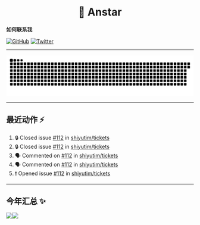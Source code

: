 <h1 align="center"> 👋   Anstar</h1>


**如何联系我**

[![GitHub](https://img.shields.io/badge/%40itsAnstar-4F4F4F???style=for-the-badge&logo=github&logoColor=FFFFFF&labelColor=000000)](https://github.com/itsAnstar/)
[![Twitter](https://img.shields.io/badge/%40itsAnstar-00BBFF???style=for-the-badge&logo=twitter&logoColor=FFFFFF&labelColor=00aaee)](https://twitter.com/itsAnstar)

---

<picture>
  <source media="(prefers-color-scheme: dark)" srcset="https://raw.githubusercontent.com/itsanstar/itsanstar/output/github-contribution-grid-snake-dark.svg">
  <source media="(prefers-color-scheme: light)" srcset="https://raw.githubusercontent.com/itsanstar/itsanstar/output/github-contribution-grid-snake.svg">
  <img alt="github contribution grid snake animation" src="https://raw.githubusercontent.com/itsanstar/itsanstar/output/github-contribution-grid-snake.svg">
</picture>


---

## 最近动作 :zap: 

<!--START_SECTION:activity-->
1. 🔒 Closed issue [#112](https://github.com/shiyutim/tickets/issues/112) in [shiyutim/tickets](https://github.com/shiyutim/tickets)
2. 🔒 Closed issue [#112](https://github.com/shiyutim/tickets/issues/112) in [shiyutim/tickets](https://github.com/shiyutim/tickets)
3. 🗣 Commented on [#112](https://github.com/shiyutim/tickets/issues/112#issuecomment-1982284000) in [shiyutim/tickets](https://github.com/shiyutim/tickets)
4. 🗣 Commented on [#112](https://github.com/shiyutim/tickets/issues/112#issuecomment-1982078970) in [shiyutim/tickets](https://github.com/shiyutim/tickets)
5. ❗ Opened issue [#112](https://github.com/shiyutim/tickets/issues/112) in [shiyutim/tickets](https://github.com/shiyutim/tickets)
<!--END_SECTION:activity-->

---


## 今年汇总 ✨

<img align="" height="137px" src="https://github-readme-stats.vercel.app/api?username=itsanstar&hide_title=true&hide_border=true&show_icons=true&include_all_commits=true&line_height=21&bg_color=0,EC6C6C,FFD479,FFFC79,73FA79&theme=graywhite&locale=cn" /><img align="" height="137px" src="https://github-readme-stats.vercel.app/api/top-langs/?username=itsanstar&hide_title=true&hide_border=true&layout=compact&bg_color=0,73FA79,73FDFF,D783FF&theme=graywhite&locale=cn" />
